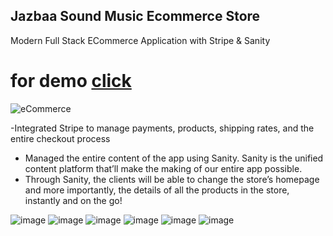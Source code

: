 ## Jazbaa Sound Music Ecommerce Store
Modern Full Stack ECommerce Application with Stripe & Sanity
# for demo [click](ecommerce-jsm-lakshay-9818.vercel.app)
![eCommerce](https://user-images.githubusercontent.com/70088342/160780701-7bb38a57-76bd-49a2-a4ec-49f89c50a7c7.png)

-Integrated Stripe to manage payments, products, shipping rates, and the entire checkout process
- Managed the entire content of the app using Sanity. Sanity is the unified content platform that’ll make the making of our entire app possible. <show sanity desk>
- Through Sanity, the clients will be able to change the store’s homepage and more importantly, the details of all the products in the store, instantly and on the go!


![image](https://user-images.githubusercontent.com/70088342/160780701-7bb38a57-76bd-49a2-a4ec-49f89c50a7c7.png)
![image](https://user-images.githubusercontent.com/70088342/160780206-9cfe7c0a-3d8e-4a20-a055-b12efebe6c30.png)
![image](https://user-images.githubusercontent.com/70088342/160780265-692d37ac-7209-4d53-957a-e94b37d123c0.png)
![image](https://user-images.githubusercontent.com/70088342/160780381-7c947640-422e-4729-abae-21911e9bc716.png)
![image](https://user-images.githubusercontent.com/70088342/160780549-111ed048-cd4b-4740-b2fd-2c6fc3520c52.png)
![image](https://user-images.githubusercontent.com/70088342/160780884-22d6025e-9b7d-4493-8136-b3dfbf00a32f.png)
